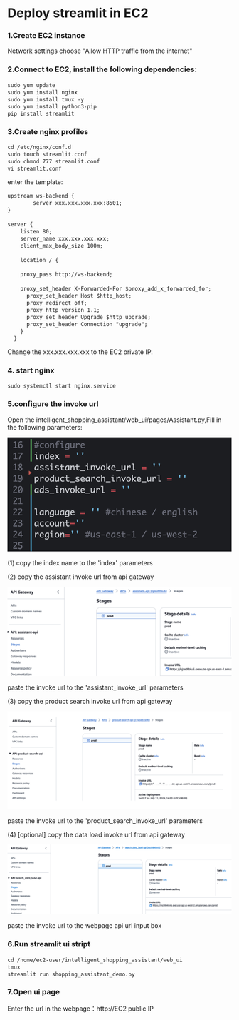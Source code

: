 # Deploy streamlit in EC2

### 1.Create EC2 instance

Network settings choose "Allow HTTP traffic from the internet"

### 2.Connect to EC2, install the following dependencies:

```
sudo yum update
sudo yum install nginx
sudo yum install tmux -y
sudo yum install python3-pip
pip install streamlit
```

### 3.Create nginx profiles

```
cd /etc/nginx/conf.d
sudo touch streamlit.conf
sudo chmod 777 streamlit.conf
vi streamlit.conf
```

enter the template:

```
upstream ws-backend {
        server xxx.xxx.xxx.xxx:8501;
}

server {
    listen 80;
    server_name xxx.xxx.xxx.xxx;
    client_max_body_size 100m;

    location / {
            
    proxy_pass http://ws-backend;

    proxy_set_header X-Forwarded-For $proxy_add_x_forwarded_for;
      proxy_set_header Host $http_host;
      proxy_redirect off;
      proxy_http_version 1.1;
      proxy_set_header Upgrade $http_upgrade;
      proxy_set_header Connection "upgrade";
    }
  }
```

Change the xxx.xxx.xxx.xxx to the EC2 private IP.


### 4. start nginx

```
sudo systemctl start nginx.service
```


### 5.configure the invoke url

Open the intelligent_shopping_assistant/web_ui/pages/Assistant.py,Fill in the following parameters:

![EC2](../assets/configurations.png)

(1) copy the index name to the 'index' parameters

(2) copy the assistant invoke url from api gateway

![EC2](../assets/assistant.png)

paste the invoke url to the 'assistant_invoke_url' parameters

(3) copy the product search invoke url from api gateway

![EC2](../assets/product-search.png)

paste the invoke url to the 'product_search_invoke_url' parameters

(4) [optional] copy the data load invoke url from api gateway

![EC2](../assets/data-load.png)

paste the invoke url to the webpage api url input box


### 6.Run streamlit ui stript

```
cd /home/ec2-user/intelligent_shopping_assistant/web_ui
tmux
streamlit run shopping_assistant_demo.py
```

### 7.Open ui page

Enter the url in the webpage：http://EC2 public IP